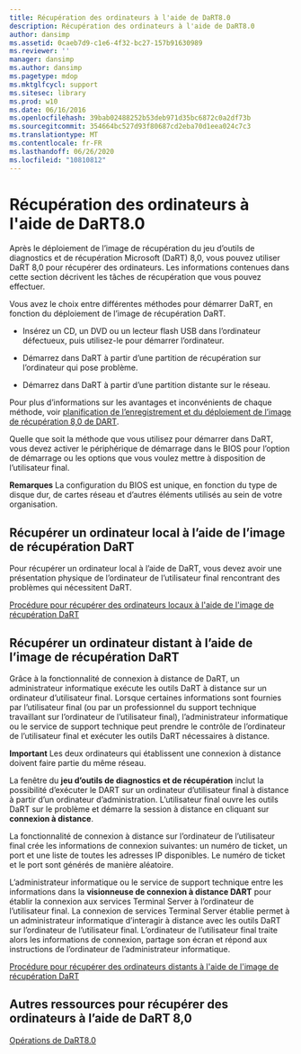 ```yaml
---
title: Récupération des ordinateurs à l'aide de DaRT8.0
description: Récupération des ordinateurs à l'aide de DaRT8.0
author: dansimp
ms.assetid: 0caeb7d9-c1e6-4f32-bc27-157b91630989
ms.reviewer: ''
manager: dansimp
ms.author: dansimp
ms.pagetype: mdop
ms.mktglfcycl: support
ms.sitesec: library
ms.prod: w10
ms.date: 06/16/2016
ms.openlocfilehash: 39bab02488252b53deb971d35bc6872c0a2df73b
ms.sourcegitcommit: 354664bc527d93f80687cd2eba70d1eea024c7c3
ms.translationtype: MT
ms.contentlocale: fr-FR
ms.lasthandoff: 06/26/2020
ms.locfileid: "10810812"
---
```

# Récupération des ordinateurs à l'aide de DaRT8.0


Après le déploiement de l’image de récupération du jeu d’outils de diagnostics et de récupération Microsoft (DaRT) 8,0, vous pouvez utiliser DaRT 8,0 pour récupérer des ordinateurs. Les informations contenues dans cette section décrivent les tâches de récupération que vous pouvez effectuer.

Vous avez le choix entre différentes méthodes pour démarrer DaRT, en fonction du déploiement de l’image de récupération DaRT.

-   Insérez un CD, un DVD ou un lecteur flash USB dans l’ordinateur défectueux, puis utilisez-le pour démarrer l’ordinateur.

-   Démarrez dans DaRT à partir d’une partition de récupération sur l’ordinateur qui pose problème.

-   Démarrez dans DaRT à partir d’une partition distante sur le réseau.

Pour plus d’informations sur les avantages et inconvénients de chaque méthode, voir [planification de l’enregistrement et du déploiement de l’image de récupération 8,0 de DART](planning-how-to-save-and-deploy-the-dart-80-recovery-image-dart-8.md).

Quelle que soit la méthode que vous utilisez pour démarrer dans DaRT, vous devez activer le périphérique de démarrage dans le BIOS pour l’option de démarrage ou les options que vous voulez mettre à disposition de l’utilisateur final.

**Remarques**  La configuration du BIOS est unique, en fonction du type de disque dur, de cartes réseau et d’autres éléments utilisés au sein de votre organisation.

 

## Récupérer un ordinateur local à l’aide de l’image de récupération DaRT


Pour récupérer un ordinateur local à l’aide de DaRT, vous devez avoir une présentation physique de l’ordinateur de l’utilisateur final rencontrant des problèmes qui nécessitent DaRT.

[Procédure pour récupérer des ordinateurs locaux à l'aide de l'image de récupération DaRT](how-to-recover-local-computers-by-using-the-dart-recovery-image-dart-8.md)

## Récupérer un ordinateur distant à l’aide de l’image de récupération DaRT


Grâce à la fonctionnalité de connexion à distance de DaRT, un administrateur informatique exécute les outils DaRT à distance sur un ordinateur d’utilisateur final. Lorsque certaines informations sont fournies par l’utilisateur final (ou par un professionnel du support technique travaillant sur l’ordinateur de l’utilisateur final), l’administrateur informatique ou le service de support technique peut prendre le contrôle de l’ordinateur de l’utilisateur final et exécuter les outils DaRT nécessaires à distance.

**Important**  Les deux ordinateurs qui établissent une connexion à distance doivent faire partie du même réseau.

 

La fenêtre du **jeu d’outils de diagnostics et de récupération** inclut la possibilité d’exécuter le DART sur un ordinateur d’utilisateur final à distance à partir d’un ordinateur d’administration. L’utilisateur final ouvre les outils DaRT sur le problème et démarre la session à distance en cliquant sur **connexion à distance**.

La fonctionnalité de connexion à distance sur l’ordinateur de l’utilisateur final crée les informations de connexion suivantes: un numéro de ticket, un port et une liste de toutes les adresses IP disponibles. Le numéro de ticket et le port sont générés de manière aléatoire.

L’administrateur informatique ou le service de support technique entre les informations dans la **visionneuse de connexion à distance DART** pour établir la connexion aux services Terminal Server à l’ordinateur de l’utilisateur final. La connexion de services Terminal Server établie permet à un administrateur informatique d’interagir à distance avec les outils DaRT sur l’ordinateur de l’utilisateur final. L’ordinateur de l’utilisateur final traite alors les informations de connexion, partage son écran et répond aux instructions de l’ordinateur de l’administrateur informatique.

[Procédure pour récupérer des ordinateurs distants à l'aide de l'image de récupération DaRT](how-to-recover-remote-computers-by-using-the-dart-recovery-image-dart-8.md)

## Autres ressources pour récupérer des ordinateurs à l’aide de DaRT 8,0


[Opérations de DaRT8.0](operations-for-dart-80-dart-8.md)

 

 





